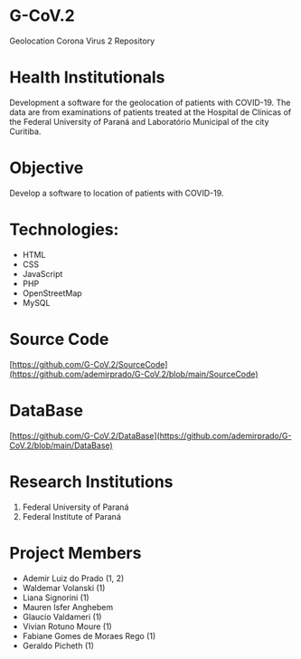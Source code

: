 # G-CoV.2
Geolocation Corona Virus 2 Repository

# Health Institutionals
Development a software for the geolocation of patients with COVID-19. The data are from examinations of patients treated at the Hospital de Clínicas of the Federal University of Paraná and Laboratório Municipal of the city Curitiba.

# Objective
Develop a software to location of patients with COVID-19.

# Technologies:
<ul>
  <li>HTML</li>
  <li>CSS</li>
  <li>JavaScript</li>
  <li>PHP</li>
  <li>OpenStreetMap</li>
  <li>MySQL</li>
</ul>

# Source Code
[https://github.com/G-CoV.2/SourceCode](https://github.com/ademirprado/G-CoV.2/blob/main/SourceCode)

# DataBase
[https://github.com/G-CoV.2/DataBase](https://github.com/ademirprado/G-CoV.2/blob/main/DataBase)

# Research Institutions
<ol>
  <li>Federal University of Paraná</li>
  <li>Federal Institute of Paraná</li>
</ol>  

# Project Members
<ul>  
  <li>Ademir Luiz do Prado (1, 2)</li>
  <li>Waldemar Volanski (1)</li>
  <li>Liana Signorini (1)</li>
  <li>Mauren Isfer Anghebem
  <li>Glaucio Valdameri (1)</li>
  <li>Vivian Rotuno Moure (1)</li>
  <li>Fabiane Gomes de Moraes Rego (1)</li>
  <li>Geraldo Picheth (1)</li>
</ul>
